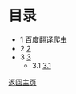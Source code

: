 # 目录
  + 1 [百度翻译爬虫](./baidu_fy/baidu_fy.md)
  + 2 [2](#使用示例)
  + 3 [3](#原理)
    + 3.1 [3.1](#html-的链接语法)
 
 [返回主页](../README.md)
